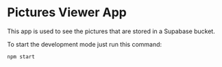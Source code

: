 # Pictures Viewer App

This app is used to see the pictures that are stored in a Supabase bucket.

To start the development mode just run this command:

```sh
npm start
```